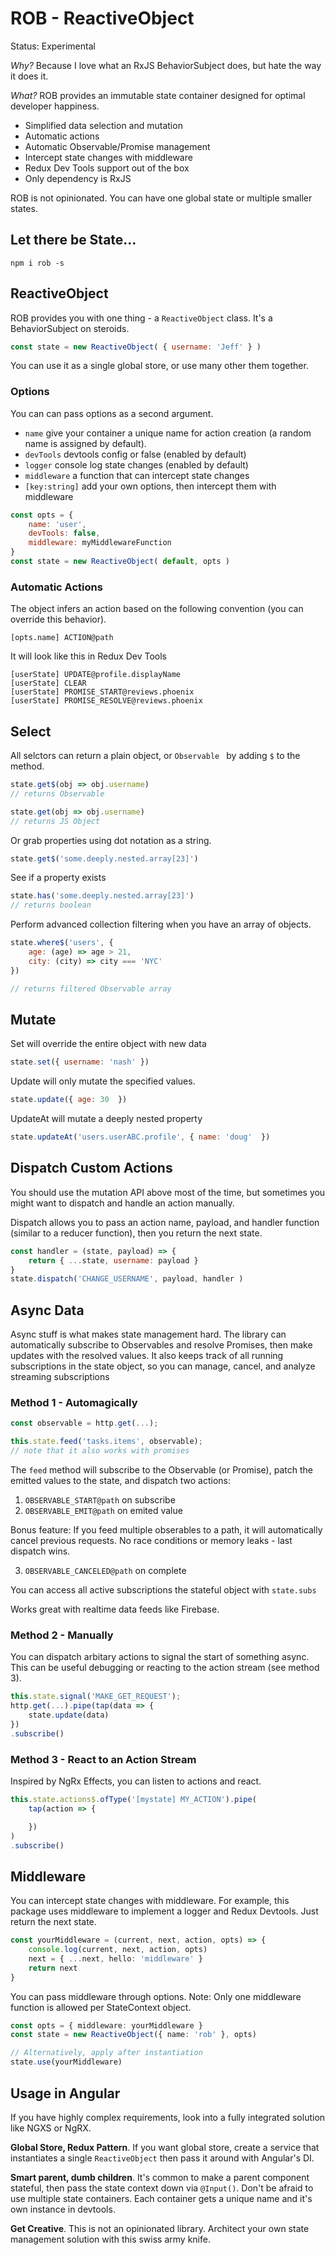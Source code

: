 # ROB - ReactiveObject

Status: Experimental

*Why?* Because I love what an RxJS BehaviorSubject does, but hate the way it does it. 

*What?* ROB provides an immutable state container designed for optimal developer happiness. 

- Simplified data selection and mutation
- Automatic actions 
- Automatic Observable/Promise management
- Intercept state changes with middleware
- Redux Dev Tools support out of the box
- Only dependency is RxJS

ROB is not opinionated. You can have one global state or multiple smaller states. 

## Let there be State...

```
npm i rob -s
```

## ReactiveObject

ROB provides you with one thing - a `ReactiveObject` class. It's a BehaviorSubject on steroids.

```js
const state = new ReactiveObject( { username: 'Jeff' } )
```

You can use it as a single global store, or use many other them together.

### Options

You can can pass options as a second argument. 

- `name` give your container a unique name for action creation (a random name is assigned by default). 
- `devTools` devtools config or false (enabled by default)
- `logger` console log state changes (enabled by default)
- `middleware` a function that can intercept state changes
- `[key:string]` add your own options, then intercept them with middleware 


```js
const opts = { 
    name: 'user',
    devTools: false,
    middleware: myMiddlewareFunction
}
const state = new ReactiveObject( default, opts )
```

### Automatic Actions

The object infers an action based on the following convention (you can override this behavior).

```text
[opts.name] ACTION@path
```

It will look like this in Redux Dev Tools

```text
[userState] UPDATE@profile.displayName
[userState] CLEAR
[userState] PROMISE_START@reviews.phoenix
[userState] PROMISE_RESOLVE@reviews.phoenix
```

## Select 

All selctors can return a plain object, or `Observable ` by adding `$` to the method. 

```js
state.get$(obj => obj.username)
// returns Observable

state.get(obj => obj.username)
// returns JS Object
```

Or grab properties using dot notation as a string.  

```js
state.get$('some.deeply.nested.array[23]')
```

See if a property exists

```js
state.has('some.deeply.nested.array[23]')
// returns boolean
```

Perform advanced collection filtering when you have an array of objects. 

```js
state.where$('users', { 
    age: (age) => age > 21,
    city: (city) => city === 'NYC'
})

// returns filtered Observable array
```

## Mutate

Set will override the entire object with new data

```js
state.set({ username: 'nash' })
```

Update will only mutate the specified values. 

```js
state.update({ age: 30  })
```

UpdateAt will mutate a deeply nested property

```js
state.updateAt('users.userABC.profile', { name: 'doug'  })
```

## Dispatch Custom Actions

You should use the mutation API above most of the time, but sometimes you might want to dispatch and handle an action manually.

Dispatch allows you to pass an action name, payload, and handler function (similar to a reducer function), then you return the next state.  

```js
const handler = (state, payload) => {
    return { ...state, username: payload }
}
state.dispatch('CHANGE_USERNAME', payload, handler )
```

## Async Data

Async stuff is what makes state management hard. The library can automatically subscribe to Observables and resolve Promises, then make updates with the resolved values. It also keeps track of all running subscriptions in the state object, so you can manage, cancel, and analyze streaming subscriptions

### Method 1 - Automagically 

```ts
const observable = http.get(...);

this.state.feed('tasks.items', observable);
// note that it also works with promises
```

The `feed` method will subscribe to the Observable (or Promise), patch the emitted values to the state, and dispatch two actions:

1. `OBSERVABLE_START@path` on subscribe
2. `OBSERVABLE_EMIT@path` on emited value 


Bonus feature: If you feed multiple obserables to a path, it will automatically cancel previous requests. No race conditions or memory leaks - last dispatch wins. 

3. `OBSERVABLE_CANCELED@path` on complete

You can access all active subscriptions the stateful object with `state.subs`

Works great with realtime data feeds like Firebase. 

### Method 2 - Manually

You can dispatch arbitary actions to signal the start of something async. This can be useful debugging or reacting to the action stream (see method 3). 
 
```js
this.state.signal('MAKE_GET_REQUEST');
http.get(...).pipe(tap(data => {
    state.update(data)
})
.subscribe()
```

### Method 3 - React to an Action Stream

Inspired by NgRx Effects, you can listen to actions and react. 

```ts
this.state.actions$.ofType('[mystate] MY_ACTION').pipe(
    tap(action => {

    })
)
.subscribe()
```


## Middleware

You can intercept state changes with middleware. For example, this package uses middleware to implement a logger and Redux Devtools. Just return the next state. 

```ts
const yourMiddleware = (current, next, action, opts) => {
    console.log(current, next, action, opts)
    next = { ...next, hello: 'middleware' }
    return next
}
```

You can pass middleware through options. Note: Only one middleware function is allowed per StateContext object. 

```ts
const opts = { middleware: yourMiddleware }
const state = new ReactiveObject({ name: 'rob' }, opts)

// Alternatively, apply after instantiation 
state.use(yourMiddleware)
```

## Usage in Angular 

If you have highly complex requirements, look into a fully integrated solution like NGXS or NgRX. 

**Global Store, Redux Pattern**. If you want global store, create a service that instantiates a single `ReactiveObject` then pass it around with Angular's DI. 

**Smart parent, dumb children**. It's common to make a parent component stateful, then pass the state context down via `@Input()`. Don't be afraid to use multiple state containers. Each container gets a unique name and it's own instance in devtools. 

**Get Creative**. This is not an opinionated library. Architect your own state management solution with this swiss army knife. 